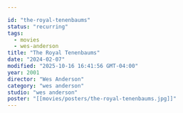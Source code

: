 ```yaml
---

id: "the-royal-tenenbaums"
status: "recurring"
tags:
  - movies
  - wes-anderson
title: "The Royal Tenenbaums"
date: "2024-02-07"
modified: "2025-10-16 16:41:56 GMT-04:00"
year: 2001
director: "Wes Anderson"
category: "wes anderson"
studio: "wes anderson"
poster: "[[movies/posters/the-royal-tenenbaums.jpg]]"
---
```

